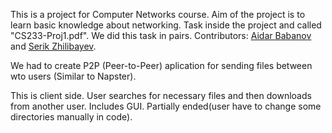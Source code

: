 This is a project for Computer Networks course. Aim of the project is to learn basic knowledge about networking. Task inside the project and called "CS233-Proj1.pdf". We did this task in pairs. Contributors: [Aidar Babanov](https://github.com/AidarBabanov) and [Serik Zhilibayev](https://github.com/Zhilibayev).   

We had to create P2P (Peer-to-Peer) aplication for sending files between wto users (Similar to Napster). 

This is client side. User searches for necessary files and then downloads from another user. Includes GUI. Partially ended(user have to change some directories manually in code).
